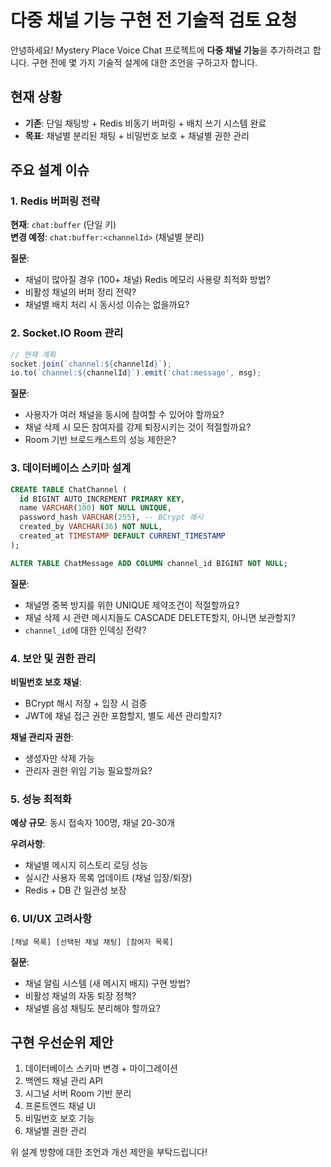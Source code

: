 # 다중 채널 기능 구현 전 기술적 검토 요청

안녕하세요! Mystery Place Voice Chat 프로젝트에 **다중 채널 기능**을 추가하려고 합니다. 구현 전에 몇 가지 기술적 설계에 대한 조언을 구하고자 합니다.

## 현재 상황
- **기존**: 단일 채팅방 + Redis 비동기 버퍼링 + 배치 쓰기 시스템 완료
- **목표**: 채널별 분리된 채팅 + 비밀번호 보호 + 채널별 권한 관리

## 주요 설계 이슈

### 1. Redis 버퍼링 전략
**현재**: `chat:buffer` (단일 키)  
**변경 예정**: `chat:buffer:<channelId>` (채널별 분리)

**질문**: 
- 채널이 많아질 경우 (100+ 채널) Redis 메모리 사용량 최적화 방법?
- 비활성 채널의 버퍼 정리 전략?
- 채널별 배치 처리 시 동시성 이슈는 없을까요?

### 2. Socket.IO Room 관리
```js
// 현재 계획
socket.join(`channel:${channelId}`);
io.to(`channel:${channelId}`).emit('chat:message', msg);
```

**질문**:
- 사용자가 여러 채널을 동시에 참여할 수 있어야 할까요?
- 채널 삭제 시 모든 참여자를 강제 퇴장시키는 것이 적절할까요?
- Room 기반 브로드캐스트의 성능 제한은?

### 3. 데이터베이스 스키마 설계
```sql
CREATE TABLE ChatChannel (
  id BIGINT AUTO_INCREMENT PRIMARY KEY,
  name VARCHAR(100) NOT NULL UNIQUE,
  password_hash VARCHAR(255), -- BCrypt 해시
  created_by VARCHAR(36) NOT NULL,
  created_at TIMESTAMP DEFAULT CURRENT_TIMESTAMP
);

ALTER TABLE ChatMessage ADD COLUMN channel_id BIGINT NOT NULL;
```

**질문**:
- 채널명 중복 방지를 위한 UNIQUE 제약조건이 적절할까요?
- 채널 삭제 시 관련 메시지들도 CASCADE DELETE할지, 아니면 보관할지?
- `channel_id`에 대한 인덱싱 전략?

### 4. 보안 및 권한 관리
**비밀번호 보호 채널**:
- BCrypt 해시 저장 + 입장 시 검증
- JWT에 채널 접근 권한 포함할지, 별도 세션 관리할지?

**채널 관리자 권한**:
- 생성자만 삭제 가능
- 관리자 권한 위임 기능 필요할까요?

### 5. 성능 최적화
**예상 규모**: 동시 접속자 100명, 채널 20-30개

**우려사항**:
- 채널별 메시지 히스토리 로딩 성능
- 실시간 사용자 목록 업데이트 (채널 입장/퇴장)
- Redis + DB 간 일관성 보장

### 6. UI/UX 고려사항
```
[채널 목록] [선택된 채널 채팅] [참여자 목록]
```

**질문**:
- 채널 알림 시스템 (새 메시지 배지) 구현 방법?
- 비활성 채널의 자동 퇴장 정책?
- 채널별 음성 채팅도 분리해야 할까요?

## 구현 우선순위 제안
1. 데이터베이스 스키마 변경 + 마이그레이션
2. 백엔드 채널 관리 API
3. 시그널 서버 Room 기반 분리
4. 프론트엔드 채널 UI
5. 비밀번호 보호 기능
6. 채널별 권한 관리

위 설계 방향에 대한 조언과 개선 제안을 부탁드립니다!